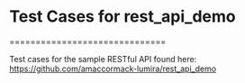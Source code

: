 # Test Cases for rest_api_demo
==============================

Test cases for the sample RESTful API found here: 
https://github.com/amaccormack-lumira/rest_api_demo
